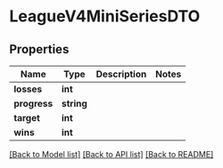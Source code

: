 # LeagueV4MiniSeriesDTO

## Properties
Name | Type | Description | Notes
------------ | ------------- | ------------- | -------------
**losses** | **int** |  | 
**progress** | **string** |  | 
**target** | **int** |  | 
**wins** | **int** |  | 

[[Back to Model list]](../README.md#documentation-for-models) [[Back to API list]](../README.md#documentation-for-api-endpoints) [[Back to README]](../README.md)


